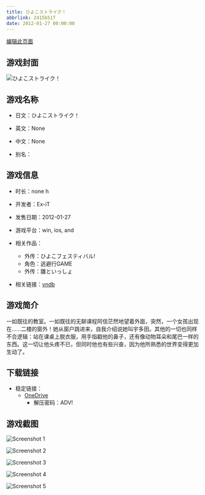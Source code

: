 ```yaml
---
title: ひよこストライク！
abbrlink: 2415b51f
date: 2012-01-27 00:00:00
---
```

[编辑此页面](https://github.com/ACG-3/ADV3-source/blob/main/source/_posts/games/%E3%81%B2%E3%82%88%E3%81%93%E3%82%B9%E3%83%88%E3%83%A9%E3%82%A4%E3%82%AF%EF%BC%81.md)

## 游戏封面

![ひよこストライク！](https://pan.timero.xyz/d/onedrive/img_lib_001/%E3%81%B2%E3%82%88%E3%81%93%E3%82%B9%E3%83%88%E3%83%A9%E3%82%A4%E3%82%AF%EF%BC%81_cover.avif)


## 游戏名称

- 日文：ひよこストライク！
- 英文：None
- 中文：None

- 别名：


## 游戏信息

- 时长：none h
- 开发者：Ex-iT
- 发售日期：2012-01-27
- 游戏平台：win, ios, and
- 相关作品：
   - 外传：ひよこフェスティバル!
   - 角色：逃避行GAME
   - 外传：雛といっしょ

- 相关链接：[vndb](https://vndb.org/v7009)


## 游戏简介

一如既往的教室。一如既往的无聊课程阿信茫然地望着外面，突然，一个女孩出现在......二楼的窗外！她从窗户跳进来，自我介绍说她叫宇多田。其他的一切也同样不合逻辑：站在课桌上脱衣服，用手指戳他的鼻子，还有像动物耳朵和尾巴一样的东西。这一切让他头疼不已，但同时他也有些兴奋，因为他所熟悉的世界变得更加生动了。




## 下载链接

- 稳定链接：
    - [OneDrive](https://pan.timero.xyz/onedrive/adv_lib_001/%E3%81%B2%E3%82%88%E3%81%93%E3%82%B9%E3%83%88%E3%83%A9%E3%82%A4%E3%82%AF%EF%BC%81)
        - 解压密码：ADV!



## 游戏截图


![Screenshot 1](https://pan.timero.xyz/d/onedrive/img_lib_001/%E3%81%B2%E3%82%88%E3%81%93%E3%82%B9%E3%83%88%E3%83%A9%E3%82%A4%E3%82%AF%EF%BC%81_Screenshot_1.avif)

![Screenshot 2](https://pan.timero.xyz/d/onedrive/img_lib_001/%E3%81%B2%E3%82%88%E3%81%93%E3%82%B9%E3%83%88%E3%83%A9%E3%82%A4%E3%82%AF%EF%BC%81_Screenshot_2.avif)

![Screenshot 3](https://pan.timero.xyz/d/onedrive/img_lib_001/%E3%81%B2%E3%82%88%E3%81%93%E3%82%B9%E3%83%88%E3%83%A9%E3%82%A4%E3%82%AF%EF%BC%81_Screenshot_3.avif)

![Screenshot 4](https://pan.timero.xyz/d/onedrive/img_lib_001/%E3%81%B2%E3%82%88%E3%81%93%E3%82%B9%E3%83%88%E3%83%A9%E3%82%A4%E3%82%AF%EF%BC%81_Screenshot_4.avif)

![Screenshot 5](https://pan.timero.xyz/d/onedrive/img_lib_001/%E3%81%B2%E3%82%88%E3%81%93%E3%82%B9%E3%83%88%E3%83%A9%E3%82%A4%E3%82%AF%EF%BC%81_Screenshot_5.avif)

